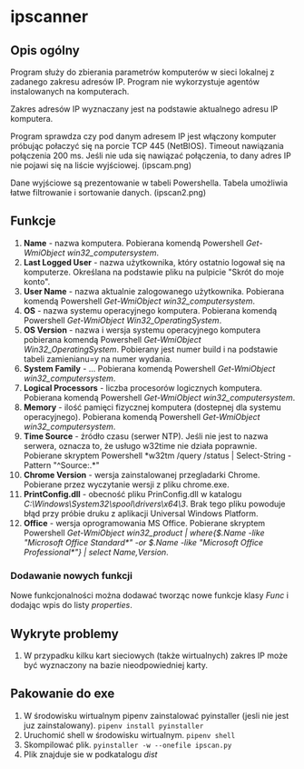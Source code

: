 # ipscanner

## Opis ogólny
Program służy do zbierania parametrów komputerów w sieci lokalnej z zadanego zakresu adresów IP. Program nie wykorzystuje agentów instalowanych na komputerach.

Zakres adresów IP wyznaczany jest na podstawie aktualnego adresu IP komputera.

Program sprawdza czy pod danym adresem IP jest włączony komputer próbując połaczyć się na porcie TCP 445 (NetBIOS). Timeout nawiązania połączenia 200 ms. Jeśli nie uda się nawiązać połączenia, to dany adres IP nie pojawi się na liście wyjściowej.
(ipscam.png)

Dane wyjściowe są prezentowanie w tabeli Powershella. Tabela umożliwia łatwe filtrowanie i sortowanie danych.
(ipscan2.png)

## Funkcje
1. **Name** - nazwa komputera. Pobierana komendą Powershell *Get-WmiObject win32_computersystem*.
1. **Last Logged User** - nazwa użytkownika, który ostatnio logował się na komputerze. Określana na podstawie pliku na pulpicie "Skrót do moje konto".
1. **User Name** - nazwa aktualnie zalogowanego użytkownika. Pobierana komendą Powershell *Get-WmiObject win32_computersystem*.
1. **OS** - nazwa systemu operacyjnego komputera. Pobierana komendą Powershell *Get-WmiObject Win32_OperatingSystem*.
1. **OS Version** - nazwa i wersja systemu operacyjnego komputera pobierana komendą Powershell *Get-WmiObject Win32_OperatingSystem*. Pobierany jest numer build i na podstawie tabeli zamienianu=y na numer wydania.
1. **System Family** - ... Pobierana komendą Powershell *Get-WmiObject win32_computersystem*.
1. **Logical Processors** - liczba procesorów logicznych komputera. Pobierana komendą Powershell *Get-WmiObject win32_computersystem*.
1. **Memory** - ilość pamięci fizycznej komputera (dostepnej dla systemu operacyjnego). Pobierana komendą Powershell *Get-WmiObject win32_computersystem*.
1. **Time Source** - źródło czasu (serwer NTP). Jeśli nie jest to nazwa serwera, oznacza to, że usługo w32time nie działa poprawnie. Pobierane skryptem Powershell *w32tm /query /status | Select-String -Pattern "^Source:.\*"
1. **Chrome Version** - wersja zainstalowanej przegladarki Chrome. Pobierane przez wyczytanie wersji z pliku chrome.exe. 
1. **PrintConfig.dll** - obecność pliku PrinConfig.dll w katalogu *C:\Windows\System32\spool\drivers\x64\3*. Brak tego pliku powoduje błąd przy próbie druku z aplikacji Universal Windows Platform.
1. **Office**  - wersja oprogramowania MS Office. Pobierane skryptem Powershell *Get-WmiObject win32_product | where{$_.Name -like "Microsoft Office Standard\*" -or $_.Name -like "Microsoft Office Professional\*"} | select Name,Version*.

### Dodawanie nowych funkcji
Nowe funkcjonalności można dodawać tworząc nowe funkcje klasy *Func* i dodając wpis do listy *properties*.

## Wykryte problemy
1. W przypadku kilku kart sieciowych (także wirtualnych) zakres IP może być wyznaczony na bazie nieodpowiedniej karty.

## Pakowanie do exe
1. W środowisku wirtualnym pipenv zainstalować pyinstaller (jesli nie jest juz zainstalowany).
`pipenv install pyinstaller`
1. Uruchomić shell w środowisku wirtualnym.
`pipenv shell`
1. Skompilować plik.
`pyinstaller -w --onefile ipscan.py`
1. Plik znajduje sie w podkatalogu *dist*
